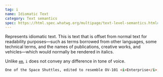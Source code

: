 ```yaml
---
tag: i
name: Idiomatic Text
category: Text semantics
spec: https://html.spec.whatwg.org/multipage/text-level-semantics.html#the-i-element
---
```


Represents idiomatic text. This is text that is offset from normal text for readability purposes—such as terms borrowed from other languages, some technical terms, and the names of publications, creative works, and vehicles—which would normally be rendered in italics.

Unlike [`em`](#em), `i` does not convey any difference in tone of voice.

<!-- prettier-ignore-start -->
```html
One of the Space Shuttles, edited to resemble OV-101 <i>Enterprise</i>, appears in the opening sequence of <i>Star Trek: Enterprise</i>.
```
<!-- prettier-ignore-end -->
